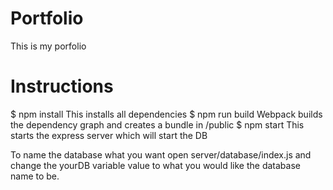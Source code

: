 # Portfolio

This is my porfolio

# Instructions

$ npm install This installs all dependencies
$ npm run build Webpack builds the dependency graph and creates a bundle in /public
$ npm start This starts the express server which will start the DB

To name the database what you want open server/database/index.js and change the yourDB variable value to what you would like the database name to be.
